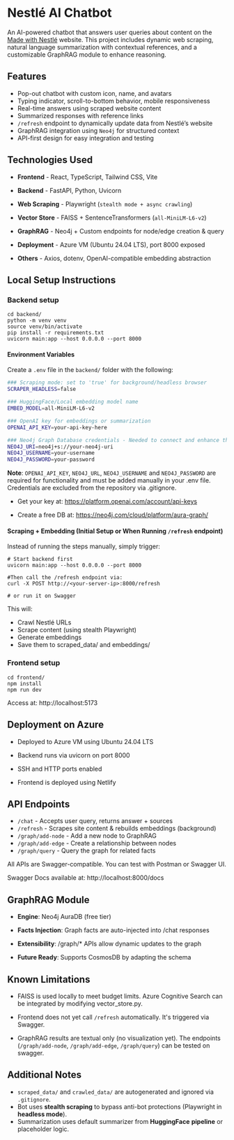 # Nestlé AI Chatbot

An AI-powered chatbot that answers user queries about content on the [Made with Nestlé](https://www.madewithnestle.ca/) website. This project includes dynamic web scraping, natural language summarization with contextual references, and a customizable GraphRAG module to enhance reasoning.


## Features

- Pop-out chatbot with custom icon, name, and avatars
- Typing indicator, scroll-to-bottom behavior, mobile responsiveness
- Real-time answers using scraped website content
- Summarized responses with reference links
- `/refresh` endpoint to dynamically update data from Nestlé’s website
- GraphRAG integration using `Neo4j` for structured context
- API-first design for easy integration and testing


## Technologies Used

- **Frontend** - React, TypeScript, Tailwind CSS, Vite                       

- **Backend** - FastAPI, Python, Uvicorn 

- **Web Scraping** - Playwright (`stealth mode + async crawling`)

- **Vector Store** - FAISS + SentenceTransformers (`all-MiniLM-L6-v2`)


- **GraphRAG** - Neo4j + Custom endpoints for node/edge creation & query 

- **Deployment** - Azure VM (Ubuntu 24.04 LTS), port 8000 exposed 


- **Others** - Axios, dotenv, OpenAI-compatible embedding abstraction  


## Local Setup Instructions

### Backend setup

    cd backend/
    python -m venv venv
    source venv/bin/activate
    pip install -r requirements.txt
    uvicorn main:app --host 0.0.0.0 --port 8000

#### Environment Variables
Create a `.env` file in the `backend/` folder with the following:
```bash
### Scraping mode: set to 'true' for background/headless browser
SCRAPER_HEADLESS=false

### HuggingFace/Local embedding model name
EMBED_MODEL=all-MiniLM-L6-v2

### OpenAI key for embeddings or summarization
OPENAI_API_KEY=your-api-key-here

### Neo4j Graph Database credentials - Needed to connect and enhance the GraphRAG functionality.
NEO4J_URI=neo4j+s://your-neo4j-uri
NEO4J_USERNAME=your-username
NEO4J_PASSWORD=your-password
```
**Note**: `OPENAI_API_KEY`, `NEO4J_URL`, `NEO4J_USERNAME` and `NEO4J_PASSWORD` are required for functionality and must be added manually in your .env file. Credentials are excluded from the repository via .gitignore.

- Get your key at: https://platform.openai.com/account/api-keys

- Create a free DB at: https://neo4j.com/cloud/platform/aura-graph/

#### Scraping + Embedding (Initial Setup or When Running `/refresh` endpoint)
Instead of running the steps manually, simply trigger:

    # Start backend first
    uvicorn main:app --host 0.0.0.0 --port 8000
    
    #Then call the /refresh endpoint via:
    curl -X POST http://<your-server-ip>:8000/refresh

    # or run it on Swagger

This will:
- Crawl Nestlé URLs
- Scrape content (using stealth Playwright)
- Generate embeddings
- Save them to scraped_data/ and embeddings/


### Frontend setup

    cd frontend/
    npm install
    npm run dev

Access at: http://localhost:5173


## Deployment on Azure

- Deployed to Azure VM using Ubuntu 24.04 LTS

- Backend runs via uvicorn on port 8000

- SSH and HTTP ports enabled

- Frontend is deployed using Netlify

## API Endpoints
- `/chat` - Accepts user query, returns answer + sources
- `/refresh` - Scrapes site content & rebuilds embeddings (background)
- `/graph/add-node` - Add a new node to GraphRAG
- `/graph/add-edge` - Create a relationship between nodes
- `/graph/query` - Query the graph for related facts

All APIs are Swagger-compatible. You can test with Postman or Swagger UI.

Swagger Docs available at: http://localhost:8000/docs

## GraphRAG Module
- **Engine**: Neo4j AuraDB (free tier)

- **Facts Injection**: Graph facts are auto-injected into /chat responses

- **Extensibility**: /graph/* APIs allow dynamic updates to the graph

- **Future Ready**: Supports CosmosDB by adapting the schema

## Known Limitations
- FAISS is used locally to meet budget limits. Azure Cognitive Search can be integrated by modifying vector_store.py.

- Frontend does not yet call `/refresh` automatically. It's triggered via Swagger.

- GraphRAG results are textual only (no visualization yet). The endpoints (`/graph/add-node`, `/graph/add-edge`, `/graph/query`) can be tested on swagger.



## Additional Notes
- `scraped_data/` and `crawled_data/` are autogenerated and ignored via `.gitignore`.
- Bot uses **stealth scraping** to bypass anti-bot protections (Playwright in **headless mode**).
- Summarization uses default summarizer from **HuggingFace** **pipeline** or placeholder logic.
